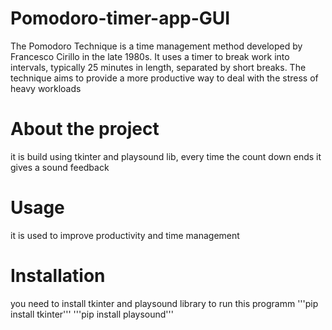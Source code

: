# Pomodoro-timer-app-GUI
The Pomodoro Technique is a time management method developed by Francesco Cirillo in the late 1980s. It uses a timer to break work into intervals, typically 25 minutes in length, separated by short breaks. The technique aims to provide a more productive way to deal with the stress of heavy workloads

# About the project
it is build using tkinter and playsound lib, every time the count down ends it gives a sound feedback

# Usage
it is used to improve productivity and time management

# Installation
you need to install tkinter and playsound library to run this programm
'''pip install tkinter'''
'''pip install playsound'''
